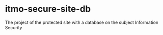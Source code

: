 # itmo-secure-site-db
The project of the protected site with a database on the subject Information Security
